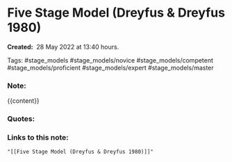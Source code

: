 # Five Stage Model (Dreyfus & Dreyfus 1980)

**Created:**  28 May 2022 at  13:40 hours.

Tags: #stage_models #stage_models/novice #stage_models/competent #stage_models/proficient #stage_models/expert #stage_models/master

### Note:
{{content}}

### Quotes:


### Links to this note:
```query
"[[Five Stage Model (Dreyfus & Dreyfus 1980)]]"
```

